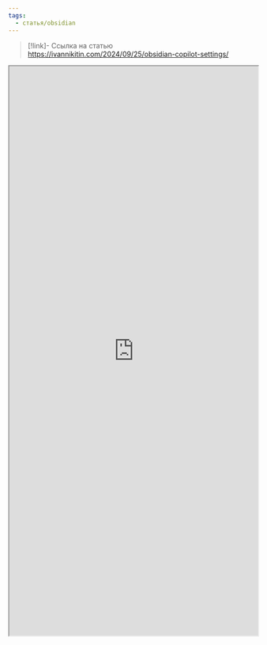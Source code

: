 ```yaml
---
tags:
  - статья/obsidian
---
```

>[!link]- Ссылка на статью
>https://ivannikitin.com/2024/09/25/obsidian-copilot-settings/

<iframe width="100%" height="1150" src="https://ivannikitin.com/2024/09/25/obsidian-copilot-settings/"></iframe>